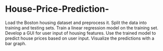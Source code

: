 # House-Price-Prediction-
Load the Boston housing dataset and preprocess it. Split the data into training and testing sets. Train a linear regression model on the training set. Develop a GUI for user input of housing features. Use the trained model to predict house prices based on user input. Visualize the predictions with a bar graph.
